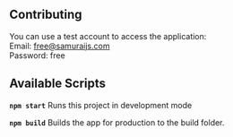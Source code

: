 ## Contributing
You can use a test account to access the application:  
Email: free@samuraijs.com  
Password: free


## Available Scripts
**`npm start`**
Runs this project in development mode

**`npm build`**
Builds the app for production to the build folder.




